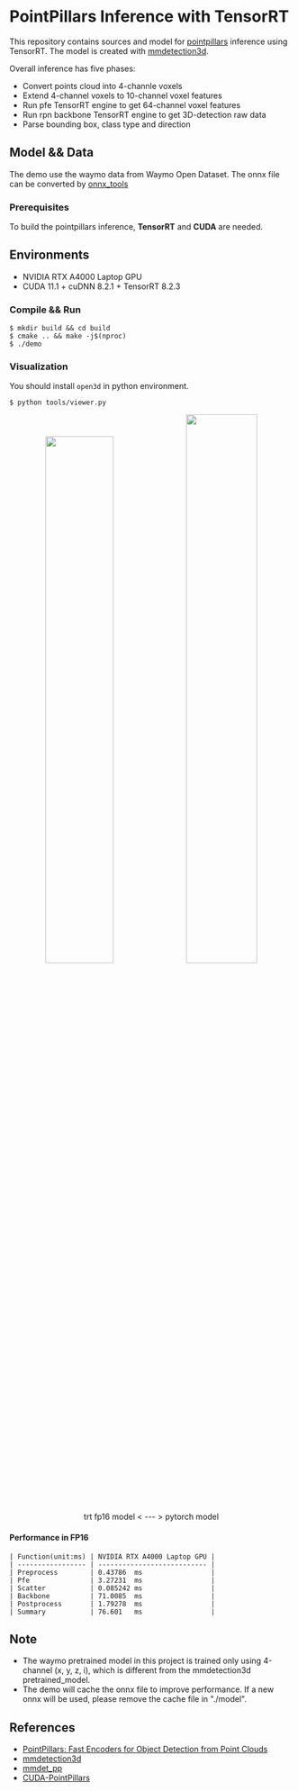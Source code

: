 # PointPillars Inference with TensorRT

This repository contains sources and model for [pointpillars](https://arxiv.org/abs/1812.05784) inference using TensorRT.
The model is created with [mmdetection3d](https://github.com/open-mmlab/mmdetection3d).

Overall inference has five phases:

- Convert points cloud into 4-channle voxels
- Extend 4-channel voxels to 10-channel voxel features
- Run pfe TensorRT engine to get 64-channel voxel features
- Run rpn backbone TensorRT engine to get 3D-detection raw data
- Parse bounding box, class type and direction

## Model && Data

The demo use the waymo data from Waymo Open Dataset.
The onnx file can be converted by [onnx_tools](https://github.com/Tartisan/mmdetection3d/tree/master/tools/onnx_tools/pointpillars)

### Prerequisites

To build the pointpillars inference, **TensorRT** and **CUDA** are needed.

## Environments

- NVIDIA RTX A4000 Laptop GPU
- CUDA 11.1 + cuDNN 8.2.1 + TensorRT 8.2.3

### Compile && Run

```shell
$ mkdir build && cd build
$ cmake .. && make -j$(nproc)
$ ./demo
```

### Visualization

You should install `open3d` in python environment.

```shell
$ python tools/viewer.py
```

<center><img src="https://images.weserv.nl/?url=https://article.biliimg.com/bfs/article/dd4b2ea349cb4c390804401006dbc00a32182792.png" width=49%> <img src="https://images.weserv.nl/?url=https://article.biliimg.com/bfs/article/b92f9f1862b63c9ef8ce970e645c73092d302ad3.png" width=50%>
trt fp16 model < --- > pytorch model
</center>

#### Performance in FP16

```
| Function(unit:ms) | NVIDIA RTX A4000 Laptop GPU |
| ----------------- | --------------------------- |
| Preprocess        | 0.43786  ms                 |
| Pfe               | 3.27231  ms                 |
| Scatter           | 0.085242 ms                 |
| Backbone          | 71.0085  ms                 |
| Postprocess       | 1.79278  ms                 |
| Summary           | 76.601   ms                 |
```

## Note

- The waymo pretrained model in this project is trained only using 4-channel (x, y, z, i), which is different from the mmdetection3d pretrained_model.
- The demo will cache the onnx file to improve performance. If a new onnx will be used, please remove the cache file in "./model".

## References

- [PointPillars: Fast Encoders for Object Detection from Point Clouds](https://arxiv.org/abs/1812.05784)
- [mmdetection3d](https://github.com/open-mmlab/mmdetection3d)
- [mmdet_pp](https://github.com/perhapswo/mmdet_pp)
- [CUDA-PointPillars](https://github.com/NVIDIA-AI-IOT/CUDA-PointPillars)
